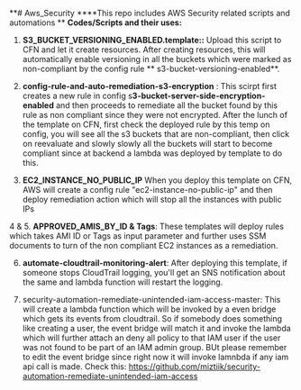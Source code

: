 **# Aws_Security
****This repo includes AWS Security related scripts and automations
**
**Codes/Scripts and their uses:**

1. **S3_BUCKET_VERSIONING_ENABLED.template::** Upload this script to CFN and let it create resources. After creating resources, this will automatically enable versioning in all the buckets which were marked as non-compliant by the config rule **	s3-bucket-versioning-enabled**.

2. **config-rule-and-auto-remediation-s3-encryption** : This scirpt first creates a new rule in config s**3-bucket-server-side-encryption-enabled** and then proceeds to remediate all the bucket found by this rule as non compliant since they were not encrypted. After the lunch of the template on CFN, first check the deployed rule by this temp on config, you will see all the s3 buckets that are non-compliant, then click on reevaluate and slowly slowly all the buckets will start to become compliant since at backend a lambda was deployed by template to do this.

3. **EC2_INSTANCE_NO_PUBLIC_IP** When you deploy this template on CFN, AWS will create a config rule "ec2-instance-no-public-ip" and then deploy remediation action which will stop all the instances with public IPs

4 & 5. **APPROVED_AMIS_BY_ID & Tags**: These templates will deploy rules which takes AMI ID or Tags as input parameter and further uses SSM documents to turn of the non compliant EC2 instances as a remediation.

6. **automate-cloudtrail-monitoring-alert**: After deploying this template, if someone stops CloudTrail logging, you'll get an SNS notification about the same and lambda function will restart the logging.

9. security-automation-remediate-unintended-iam-access-master: This will create a lambda function which will be invoked by a even bridge which gets its events from cloudtrail. So if somebody does something like creating a user, the event bridge will match it and invoke the lambda which will further attach an deny all policy to that IAM user if the user was not found to be part of an IAM admin group. BUt please remember to edit the event bridge since right now it will invoke lamnbda if any iam api call is made. Check this: https://github.com/miztiik/security-automation-remediate-unintended-iam-access
